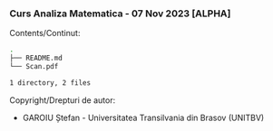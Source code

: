 ### Curs Analiza Matematica - 07 Nov 2023 [ALPHA]

Contents/Continut: 

```sh
.
├── README.md
└── Scan.pdf

1 directory, 2 files
```

Copyright/Drepturi de autor:
* GAROIU Ștefan - Universitatea Transilvania din Brasov (UNITBV)
